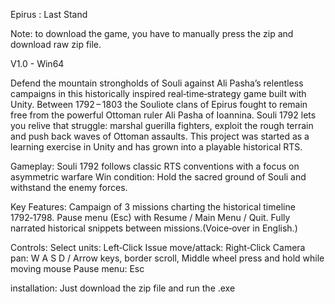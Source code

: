 Epirus : Last Stand

Note: to download the game, you have to manually press the zip and download raw zip file.

V1.0 - Win64


Defend the mountain strongholds of Souli against Ali Pasha’s relentless campaigns in this historically inspired real‑time‑strategy game built with Unity.
Between 1792 – 1803 the Souliote clans of Epirus fought to remain free from the powerful Ottoman ruler Ali Pasha of Ioannina. Souli 1792 lets you relive that struggle: marshal guerilla fighters, exploit the rough terrain and push back waves of Ottoman assaults.
This project was started as a learning exercise in Unity and has grown into a playable historical RTS.

Gameplay:
Souli 1792 follows classic RTS conventions with a focus on asymmetric warfare
Win condition: Hold the sacred ground of Souli and withstand the enemy forces.

Key Features:
Campaign of 3 missions charting the historical timeline 1792‑1798.
Pause menu (Esc) with Resume / Main Menu / Quit.
Fully narrated historical snippets between missions.(Voice‑over in English.)

Controls:
Select units: Left‑Click
Issue move/attack: Right‑Click
Camera pan: W A S D / Arrow keys, border scroll, Middle wheel press and hold while moving mouse
Pause menu: Esc

installation: 
Just download the zip file and run the .exe
